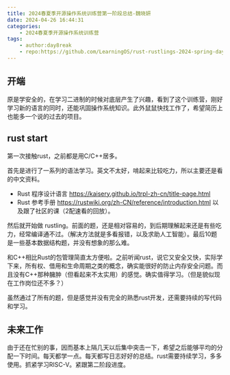 ```yaml
---
title: 2024春夏季开源操作系统训练营第一阶段总结-魏晓妍
date: 2024-04-26 16:44:31
categories:
    - 2024春夏季开源操作系统训练营
tags:
    - author:day8reak
    - repo:https://github.com/LearningOS/rust-rustlings-2024-spring-day8reak
---
```


## 开端

原是学安全的，在学习二进制的时候对底层产生了兴趣，看到了这个训练营，刚好学习新的语言的同时，还能巩固操作系统知识。此外鼠鼠快找工作了，希望简历上也能多一个说的过去的项目。
## rust start

第一次接触rust，之前都是用C/C++居多。

首先是进行了一系列的语法学习。英文不太好，啃起来比较吃力，所以主要还是看的中文资料。
- Rust 程序设计语言 https://kaisery.github.io/trpl-zh-cn/title-page.html
- Rust 参考手册 https://rustwiki.org/zh-CN/reference/introduction.html
以及跟了社区的课（2配速看的回放）。

然后就开始做 rustling。前面的题，还是相对容易的，到后期理解起来还是有些吃力，经常编译通不过。（解决方法就是多看报错，以及求助人工智能）。最后10题是一些基本数据结构题，并没有想象的那么难。

和C++相比Rust的包管理简直太方便啦。之前听闻rust，说它又安全又快，实际学下来，所有权、借用和生命周期之类的概念，确实能很好的防止内存安全问题。而且没有C++那种臃肿（但看起来不太实用）的感觉。确实值得学习。（但是貌似现在工作岗位还不多？）

虽然通过了所有的题，但是感觉并没有完全的熟悉rust开发，还需要持续的写代码和学习。

## 未来工作

由于还在忙别的事，因而基本上隔几天以后集中突击一下，希望之后能够平均的分配一下时间。每天都学一点。每天都写日志好好的总结。rust需要持续学习，多多使用。抓紧学习RISC-V。紧跟第二阶段进度。

